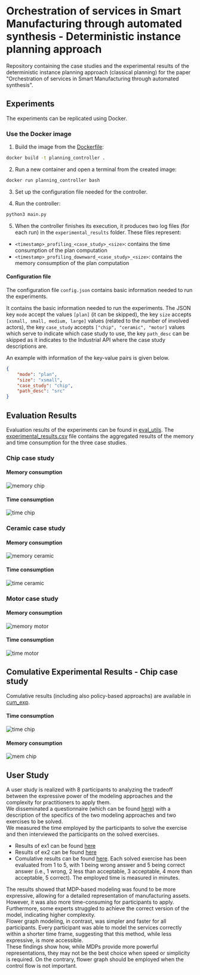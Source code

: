 # Orchestration of services in Smart Manufacturing through automated synthesis - Deterministic instance planning approach

Repository containing the case studies and the experimental results of the deterministic instance planning approach (classical planning) for the paper "Orchestration of services in Smart Manufacturing through automated synthesis".

## Experiments

The experiments can be replicated using Docker.

### Use the Docker image

1. Build the image from the [Dockerfile](Dockerfile):
  ```sh
  docker build -t planning_controller .
  ```

2. Run a new container and open a terminal from the created image:
  ```sh
  docker run planning_controller bash
  ```

3. Set up the configuration file needed for the controller.

4. Run the controller:
  ```sh
  python3 main.py 
  ```

5. When the controller finishes its execution, it produces two log files (for each run) in the `experimental_results` folder. These files represent:
- `<timestamp>_profiling_<case_study>_<size>`: contains the time consumption of the plan computation
- `<timestamp>_profiling_downward_<case_study>_<size>`: contains the memory consumption of the plan computation

#### Configuration file
The configuration file  `config.json` contains basic information needed to run the experiments. 

It contains the basic information needed to run the experiments. The JSON key ``mode`` accept the values ``[plan]`` (it can be skipped), the key ``size`` accepts ``[xsmall, small, medium, large]`` values (related to the number of involved actors), the key `case_study` accepts ``["chip", "ceramic", "motor]`` values which serve to indicate which case study to use, the key `path_desc` can be skipped as it indicates to the Industrial API where the case study descriptions are.

An example with information of the key-value pairs is given below.
```json
{
    "mode": "plan",
    "size": "xsmall",
    "case_study": "chip",
    "path_desc": "src"
}
```

## Evaluation Results

Evaluation results of the experiments can be found in [eval_utils](eval_utils/). The [experimental_results.csv](eval_utils/experimental_results.csv) file contains the aggregated results of the memory and time consumption for the three case studies.


### Chip case study

#### Memory consumption
![memory chip](eval_utils/memory_consumption_chip.png)

#### Time consumption
![time chip](eval_utils/time_consumption_chip.png)



### Ceramic case study

#### Memory consumption
![memory ceramic](eval_utils/memory_consumption_ceramic.png)

#### Time consumption
![time ceramic](eval_utils/time_consumption_ceramic.png)


### Motor case study

#### Memory consumption
![memory motor](eval_utils/memory_consumption_motor.png)

#### Time consumption
![time motor](eval_utils/time_consumption_motor.png)


## Comulative Experimental Results - Chip case study

Comulative results (including also policy-based approachs) are available in [cum_exp](cum_exp).

#### Time consumption
![time chip](cum_exp/exe_time_chip.png)

#### Memory consumption
![mem chip](cum_exp/mem_usage_chip.png)


## User Study

A user study is realized with 8 participants to analyzing the tradeoff between the expressive power of the modeling approaches and the complexity for practitioners to apply them. \
We disseminated a questionnaire (which can be found [here](user_study/exercises.pdf)) with a description of the specifics of the two modeling approaches and two exercises to be solved. \
We measured the time employed by the participants to solve the exercise and then interviewed the participants on the solved exercises. 
- Results of ex1 can be found [here](user_study/res_ex1_tsc.pdf) 
- Results of ex2 can be found [here](user_study/res_ex2_tsc.pdf)
- Comulative results can be found [here](user_study/res.xlsx). Each solved exercise has been evaluated from 1 to 5, with 1 being wrong answer and 5 being correct answer (i.e., 1 wrong, 2 less than acceptable, 3 acceptable, 4 more than acceptable, 5 correct). The employed time is measured in minutes.

The results showed that MDP-based modeling was found to be more expressive, allowing for a detailed representation of manufacturing assets. However, it was also more time-consuming for participants to apply. Furthermore, some experts struggled to achieve the correct version of the model, indicating higher complexity.\
Flower graph modeling, in contrast, was simpler and faster for all participants. Every participant was able to model the services correctly within a shorter time frame, suggesting that this method, while less expressive, is more accessible.\
These findings show how, while MDPs provide more powerful representations, they may not be the best choice when speed or simplicity is required. On the contrary, flower graph should be employed when the control flow is not important.
